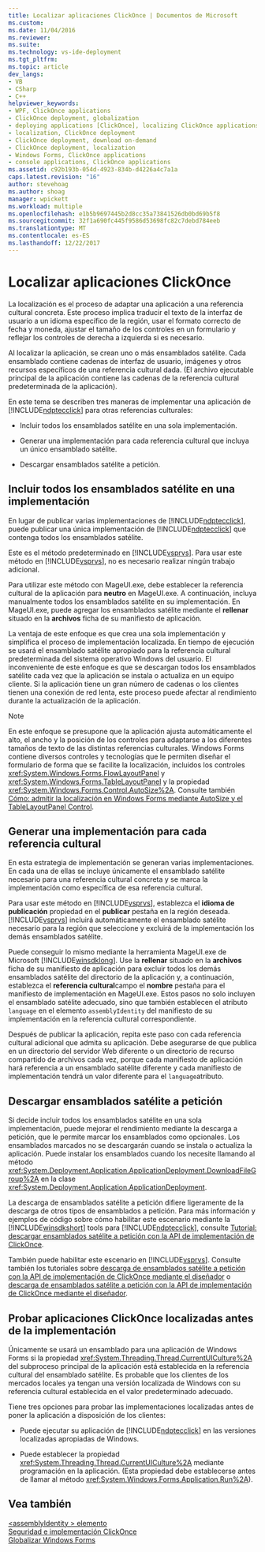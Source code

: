 ```yaml
---
title: Localizar aplicaciones ClickOnce | Documentos de Microsoft
ms.custom: 
ms.date: 11/04/2016
ms.reviewer: 
ms.suite: 
ms.technology: vs-ide-deployment
ms.tgt_pltfrm: 
ms.topic: article
dev_langs:
- VB
- CSharp
- C++
helpviewer_keywords:
- WPF, ClickOnce applications
- ClickOnce deployment, globalization
- deploying applications [ClickOnce], localizing ClickOnce applications
- localization, ClickOnce deployment
- ClickOnce deployment, download on-demand
- ClickOnce deployment, localization
- Windows Forms, ClickOnce applications
- console applications, ClickOnce applications
ms.assetid: c92b193b-054d-4923-834b-d4226a4c7a1a
caps.latest.revision: "16"
author: stevehoag
ms.author: shoag
manager: wpickett
ms.workload: multiple
ms.openlocfilehash: e1b5b9697445b2d8cc35a73841526db0bd69b5f8
ms.sourcegitcommit: 32f1a690fc445f9586d53698fc82c7debd784eeb
ms.translationtype: MT
ms.contentlocale: es-ES
ms.lasthandoff: 12/22/2017
---
```

# <a name="localizing-clickonce-applications"></a>Localizar aplicaciones ClickOnce
La localización es el proceso de adaptar una aplicación a una referencia cultural concreta. Este proceso implica traducir el texto de la interfaz de usuario a un idioma específico de la región, usar el formato correcto de fecha y moneda, ajustar el tamaño de los controles en un formulario y reflejar los controles de derecha a izquierda si es necesario.  
  
 Al localizar la aplicación, se crean uno o más ensamblados satélite. Cada ensamblado contiene cadenas de interfaz de usuario, imágenes y otros recursos específicos de una referencia cultural dada. (El archivo ejecutable principal de la aplicación contiene las cadenas de la referencia cultural predeterminada de la aplicación).  
  
 En este tema se describen tres maneras de implementar una aplicación de [!INCLUDE[ndptecclick](../deployment/includes/ndptecclick_md.md)] para otras referencias culturales:  
  
-   Incluir todos los ensamblados satélite en una sola implementación.  
  
-   Generar una implementación para cada referencia cultural que incluya un único ensamblado satélite.  
  
-   Descargar ensamblados satélite a petición.  
  
## <a name="including-all-satellite-assemblies-in-a-deployment"></a>Incluir todos los ensamblados satélite en una implementación  
 En lugar de publicar varias implementaciones de [!INCLUDE[ndptecclick](../deployment/includes/ndptecclick_md.md)], puede publicar una única implementación de [!INCLUDE[ndptecclick](../deployment/includes/ndptecclick_md.md)] que contenga todos los ensamblados satélite.  
  
 Este es el método predeterminado en [!INCLUDE[vsprvs](../code-quality/includes/vsprvs_md.md)]. Para usar este método en [!INCLUDE[vsprvs](../code-quality/includes/vsprvs_md.md)], no es necesario realizar ningún trabajo adicional.  
  
 Para utilizar este método con MageUI.exe, debe establecer la referencia cultural de la aplicación para **neutro** en MageUI.exe. A continuación, incluya manualmente todos los ensamblados satélite en su implementación. En MageUI.exe, puede agregar los ensamblados satélite mediante el **rellenar** situado en la **archivos** ficha de su manifiesto de aplicación.  
  
 La ventaja de este enfoque es que crea una sola implementación y simplifica el proceso de implementación localizada. En tiempo de ejecución se usará el ensamblado satélite apropiado para la referencia cultural predeterminada del sistema operativo Windows del usuario. El inconveniente de este enfoque es que se descargan todos los ensamblados satélite cada vez que la aplicación se instala o actualiza en un equipo cliente. Si la aplicación tiene un gran número de cadenas o los clientes tienen una conexión de red lenta, este proceso puede afectar al rendimiento durante la actualización de la aplicación.  
  
> [!NOTE]
>  En este enfoque se presupone que la aplicación ajusta automáticamente el alto, el ancho y la posición de los controles para adaptarse a los diferentes tamaños de texto de las distintas referencias culturales. Windows Forms contiene diversos controles y tecnologías que le permiten diseñar el formulario de forma que se facilite la localización, incluidos los controles <xref:System.Windows.Forms.FlowLayoutPanel> y <xref:System.Windows.Forms.TableLayoutPanel> y la propiedad <xref:System.Windows.Forms.Control.AutoSize%2A>.  Consulte también [Cómo: admitir la localización en Windows Forms mediante AutoSize y el TableLayoutPanel Control](http://msdn.microsoft.com/library/1zkt8b33\(v=vs.110\)).  
  
## <a name="generate-one-deployment-for-each-culture"></a>Generar una implementación para cada referencia cultural  
 En esta estrategia de implementación se generan varias implementaciones. En cada una de ellas se incluye únicamente el ensamblado satélite necesario para una referencia cultural concreta y se marca la implementación como específica de esa referencia cultural.  
  
 Para usar este método en [!INCLUDE[vsprvs](../code-quality/includes/vsprvs_md.md)], establezca el **idioma de publicación** propiedad en el **publicar** pestaña en la región deseada. [!INCLUDE[vsprvs](../code-quality/includes/vsprvs_md.md)] incluirá automáticamente el ensamblado satélite necesario para la región que seleccione y excluirá de la implementación los demás ensamblados satélite.  
  
 Puede conseguir lo mismo mediante la herramienta MageUI.exe de Microsoft [!INCLUDE[winsdklong](../deployment/includes/winsdklong_md.md)]. Use la **rellenar** situado en la **archivos** ficha de su manifiesto de aplicación para excluir todos los demás ensamblados satélite del directorio de la aplicación y, a continuación, establezca el **referencia cultural**campo el **nombre** pestaña para el manifiesto de implementación en MageUI.exe. Estos pasos no solo incluyen el ensamblado satélite adecuado, sino que también establecen el atributo `language` en el elemento `assemblyIdentity` del manifiesto de su implementación en la referencia cultural correspondiente.  
  
 Después de publicar la aplicación, repita este paso con cada referencia cultural adicional que admita su aplicación. Debe asegurarse de que publica en un directorio del servidor Web diferente o un directorio de recurso compartido de archivos cada vez, porque cada manifiesto de aplicación hará referencia a un ensamblado satélite diferente y cada manifiesto de implementación tendrá un valor diferente para el `language`atributo.  
  
## <a name="downloading-satellite-assemblies-on-demand"></a>Descargar ensamblados satélite a petición  
 Si decide incluir todos los ensamblados satélite en una sola implementación, puede mejorar el rendimiento mediante la descarga a petición, que le permite marcar los ensamblados como opcionales. Los ensamblados marcados no se descargarán cuando se instala o actualiza la aplicación. Puede instalar los ensamblados cuando los necesite llamando al método <xref:System.Deployment.Application.ApplicationDeployment.DownloadFileGroup%2A> en la clase <xref:System.Deployment.Application.ApplicationDeployment>.  
  
 La descarga de ensamblados satélite a petición difiere ligeramente de la descarga de otros tipos de ensamblados a petición. Para más información y ejemplos de código sobre cómo habilitar este escenario mediante la [!INCLUDE[winsdkshort](../debugger/debug-interface-access/includes/winsdkshort_md.md)] tools para [!INCLUDE[ndptecclick](../deployment/includes/ndptecclick_md.md)], consulte [Tutorial: descargar ensamblados satélite a petición con la API de implementación de ClickOnce](../deployment/walkthrough-downloading-satellite-assemblies-on-demand-with-the-clickonce-deployment-api.md).  
  
 También puede habilitar este escenario en [!INCLUDE[vsprvs](../code-quality/includes/vsprvs_md.md)].  Consulte también los tutoriales sobre [descarga de ensamblados satélite a petición con la API de implementación de ClickOnce mediante el diseñador](http://msdn.microsoft.com/library/ms366788\(v=vs.110\)) o [descarga de ensamblados satélite a petición con la API de implementación de ClickOnce mediante el diseñador](http://msdn.microsoft.com/library/ms366788\(v=vs.120\)).  
  
## <a name="testing-localized-clickonce-applications-before-deployment"></a>Probar aplicaciones ClickOnce localizadas antes de la implementación  
 Únicamente se usará un ensamblado para una aplicación de Windows Forms si la propiedad <xref:System.Threading.Thread.CurrentUICulture%2A> del subproceso principal de la aplicación está establecida en la referencia cultural del ensamblado satélite. Es probable que los clientes de los mercados locales ya tengan una versión localizada de Windows con su referencia cultural establecida en el valor predeterminado adecuado.  
  
 Tiene tres opciones para probar las implementaciones localizadas antes de poner la aplicación a disposición de los clientes:  
  
-   Puede ejecutar su aplicación de [!INCLUDE[ndptecclick](../deployment/includes/ndptecclick_md.md)] en las versiones localizadas apropiadas de Windows.  
  
-   Puede establecer la propiedad <xref:System.Threading.Thread.CurrentUICulture%2A> mediante programación en la aplicación. (Esta propiedad debe establecerse antes de llamar al método <xref:System.Windows.Forms.Application.Run%2A>).  
  
## <a name="see-also"></a>Vea también  
 [\<assemblyIdentity > elemento](../deployment/assemblyidentity-element-clickonce-deployment.md)   
 [Seguridad e implementación ClickOnce](../deployment/clickonce-security-and-deployment.md)   
 [Globalizar Windows Forms](/dotnet/framework/winforms/advanced/globalizing-windows-forms)